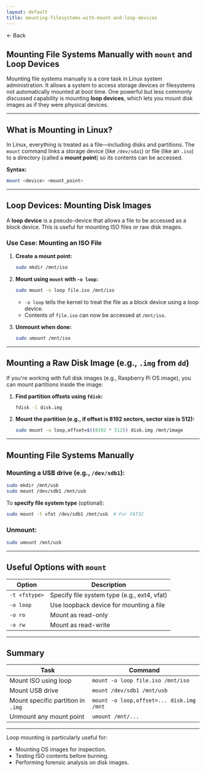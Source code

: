 ```yaml
---
layout: default
title: mounting-filesystems-with-mount-and-loop-devices
---
```


<a href="https://anish7610.github.io/technical-writeups" style="text-decoration: none;">← Back</a>


## Mounting File Systems Manually with `mount` and Loop Devices

Mounting file systems manually is a core task in Linux system administration. It allows a system to access storage devices or filesystems not automatically mounted at boot time. One powerful but less commonly discussed capability is mounting **loop devices**, which lets you mount disk images as if they were physical devices.

---

##  What is Mounting in Linux?

In Linux, everything is treated as a file—including disks and partitions. The `mount` command links a storage device (like `/dev/sda1`) or file (like an `.iso`) to a directory (called a **mount point**) so its contents can be accessed.

**Syntax:**

```bash
mount <device> <mount_point>
```

---

##  Loop Devices: Mounting Disk Images

A **loop device** is a pseudo-device that allows a file to be accessed as a block device. This is useful for mounting ISO files or raw disk images.

###  Use Case: Mounting an ISO File

1. **Create a mount point:**

   ```bash
   sudo mkdir /mnt/iso
   ```

2. **Mount using `mount` with `-o loop`:**

   ```bash
   sudo mount -o loop file.iso /mnt/iso
   ```

   * `-o loop` tells the kernel to treat the file as a block device using a loop device.
   * Contents of `file.iso` can now be accessed at `/mnt/iso`.

3. **Unmount when done:**

   ```bash
   sudo umount /mnt/iso
   ```

---

##  Mounting a Raw Disk Image (e.g., `.img` from `dd`)

If you're working with full disk images (e.g., Raspberry Pi OS image), you can mount partitions inside the image:

1. **Find partition offsets using `fdisk`:**

   ```bash
   fdisk -l disk.img
   ```

2. **Mount the partition (e.g., if offset is 8192 sectors, sector size is 512):**

   ```bash
   sudo mount -o loop,offset=$((8192 * 512)) disk.img /mnt/image
   ```

---

##  Mounting File Systems Manually

### Mounting a USB drive (e.g., `/dev/sdb1`):

```bash
sudo mkdir /mnt/usb
sudo mount /dev/sdb1 /mnt/usb
```

To **specify file system type** (optional):

```bash
sudo mount -t vfat /dev/sdb1 /mnt/usb  # For FAT32
```

### Unmount:

```bash
sudo umount /mnt/usb
```

---

##  Useful Options with `mount`

| Option        | Description                                 |
| ------------- | ------------------------------------------- |
| `-t <fstype>` | Specify file system type (e.g., ext4, vfat) |
| `-o loop`     | Use loopback device for mounting a file     |
| `-o ro`       | Mount as read-only                          |
| `-o rw`       | Mount as read-write                         |

---

##  Summary

| Task                               | Command                                  |
| ---------------------------------- | ---------------------------------------- |
| Mount ISO using loop               | `mount -o loop file.iso /mnt/iso`        |
| Mount USB drive                    | `mount /dev/sdb1 /mnt/usb`               |
| Mount specific partition in `.img` | `mount -o loop,offset=... disk.img /mnt` |
| Unmount any mount point            | `umount /mnt/...`                        |

---

Loop mounting is particularly useful for:

* Mounting OS images for inspection.
* Testing ISO contents before burning.
* Performing forensic analysis on disk images.

